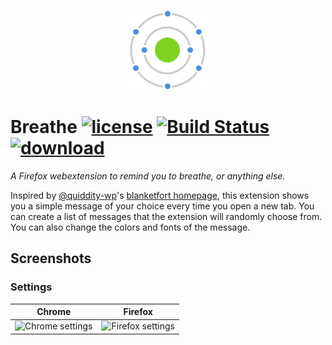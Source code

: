 <p align="center">
  <img src="https://github.com/prtksxna/breathe/raw/master/icons/128.png">
</p>

# Breathe [![license](https://img.shields.io/github/license/mashape/apistatus.svg)]() [![Build Status](https://travis-ci.org/prtksxna/breathe.svg?branch=master)](https://travis-ci.org/prtksxna/breathe) [![download](https://img.shields.io/badge/install%20on-firefox-blue.svg)](https://addons.mozilla.org/en-US/firefox/addon/breathe_newtab/)

_A Firefox webextension to remind you to breathe, or anything else._

Inspired by [@quiddity-wp](https://github.com/quiddity-wp)'s [blanketfort homepage](http://www.blanketfort.com/exit.html), this extension shows you a simple message of your choice every time you open a new tab. You can create a list of messages that the extension will randomly choose from. You can also change the colors and fonts of the message.

## Screenshots

### Settings
|Chrome|Firefox|
|--|--|
|![Chrome settings](https://cloud.githubusercontent.com/assets/9491/23954259/cf023978-09bc-11e7-8532-19653ae08f8e.png)|![Firefox settings](https://cloud.githubusercontent.com/assets/9491/23954276/d9437e7e-09bc-11e7-932b-5faa4fe9845e.png)|
